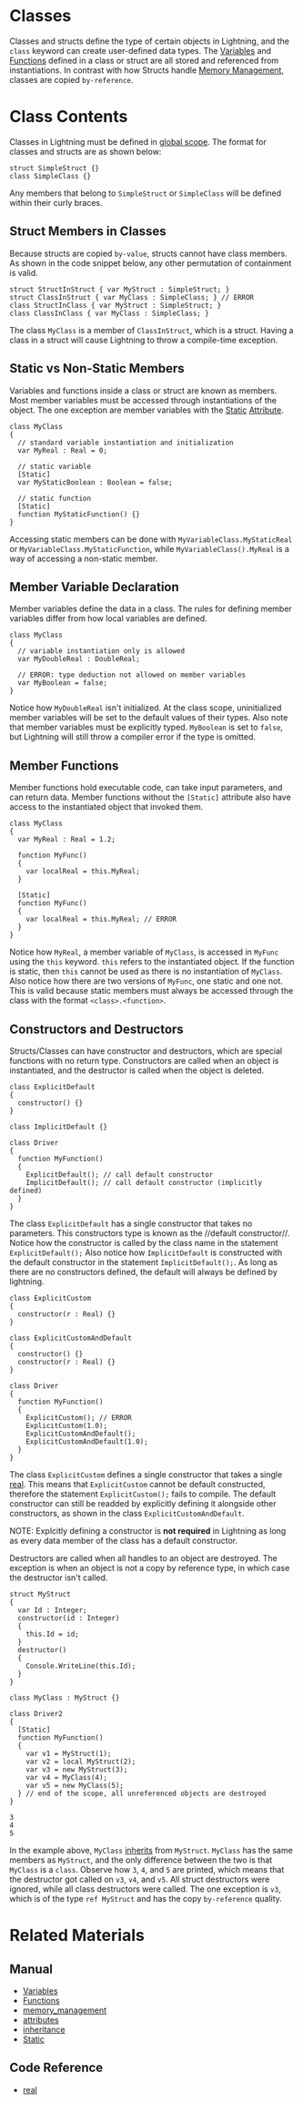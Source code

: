 # Classes

Classes and structs define the type of certain objects in Lightning, and the `class` keyword can create user-defined data types.  The [Variables](https://github.com/PlasmaEngine/PlasmaDocs/blob/master/plasma_editor_documentation/plasmamanual/lightning_in_plasma/variables_and_data_types.markdown) and [Functions](https://github.com/PlasmaEngine/PlasmaDocs/blob/master/plasma_editor_documentation/plasmamanual/lightning_in_plasma/functions.markdown) defined in a class or struct are all stored and referenced from instantiations.  In contrast with how Structs handle [Memory Management](https://github.com/PlasmaEngine/PlasmaDocs/blob/master/plasma_editor_documentation/plasmamanual/lightning_in_plasma/memory_management.markdown), classes are copied `by-reference`.

 # Class Contents
Classes in Lightning must be defined in [global scope](https://github.com/PlasmaEngine/PlasmaDocs/blob/master/plasma_editor_documentation/plasmamanual/lightning_in_plasma/variables_and_data_types.markdown#global-scope).  The format for classes and structs are as shown below:

```lang=csharp, name=Simple Classes
struct SimpleStruct {}
class SimpleClass {}
```

Any members that belong to `SimpleStruct` or `SimpleClass` will be defined within their curly braces.

 ## Struct Members in Classes
Because structs are copied `by-value`, structs cannot have class members.  As shown in the code snippet below, any other permutation of containment is valid.

```lang=csharp, name=Classes and Structs in Classes and Structs
struct StructInStruct { var MyStruct : SimpleStruct; }
struct ClassInStruct { var MyClass : SimpleClass; } // ERROR
class StructInClass { var MyStruct : SimpleStruct; }
class ClassInClass { var MyClass : SimpleClass; }
```

The class `MyClass` is a member of `ClassInStruct`, which is a struct.  Having a class in a struct will cause Lightning to throw a compile-time exception.

 ## Static vs Non-Static Members
Variables and functions inside a class or struct are known as members. Most member variables must be accessed through instantiations of the object.  The one exception are member variables with the [Static](https://github.com/PlasmaEngine/PlasmaDocs/blob/master/plasma_editor_documentation/plasmamanual/lightning_in_plasma/attributes.markdown#static) [Attribute](https://github.com/PlasmaEngine/PlasmaDocs/blob/master/plasma_editor_documentation/plasmamanual/lightning_in_plasma/attributes.markdown).

```lang=csharp, name=Static Members
class MyClass
{
  // standard variable instantiation and initialization
  var MyReal : Real = 0;
  
  // static variable
  [Static]
  var MyStaticBoolean : Boolean = false;
  
  // static function
  [Static]
  function MyStaticFunction() {}
}
```

Accessing static members can be done with `MyVariableClass.MyStaticReal` or `MyVariableClass.MyStaticFunction`, while `MyVariableClass().MyReal` is a way of accessing a non-static member.

 ## Member Variable Declaration
Member variables define the data in a class.  The rules for defining member variables differ from how local variables are defined.

```lang=csharp, name=Member Variables
class MyClass
{
  // variable instantiation only is allowed
  var MyDoubleReal : DoubleReal;
  
  // ERROR: type deduction not allowed on member variables
  var MyBoolean = false;
}
```
Notice how `MyDoubleReal` isn't initialized.  At the class scope, uninitialized member variables will be set to the default values of their types. Also note that member variables must be explicitly typed.  `MyBoolean` is set to `false`, but Lightning will still throw a compiler error if the type is omitted.

 ## Member Functions
Member functions hold executable code, can take input parameters, and can return data.  Member functions without the `[Static]` attribute  also have access to the instantiated object that invoked them.

```lang=csharp, name=Member Functions
class MyClass
{
  var MyReal : Real = 1.2;
  
  function MyFunc()
  {
    var localReal = this.MyReal;
  }
  
  [Static]
  function MyFunc()
  {
    var localReal = this.MyReal; // ERROR
  }
}
```

Notice how `MyReal`, a member variable of `MyClass`, is accessed in `MyFunc` using the `this` keyword.  `this` refers to the instantiated object.  If the function is static, then `this` cannot be used as there is no instantiation of `MyClass`.  Also notice how there are two versions of `MyFunc`, one static and one not.  This is valid because static members must always be accessed through the class with the format `<class>.<function>`.

 ## Constructors and Destructors
Structs/Classes can have constructor and destructors, which are special functions with no return type.  Constructors are called when an object is instantiated, and the destructor is called when the object is deleted.

```lang=csharp, name=Default Constructor
class ExplicitDefault
{
  constructor() {}
}

class ImplicitDefault {}

class Driver
{
  function MyFunction()
  {
    ExplicitDefault(); // call default constructor
    ImplicitDefault(); // call default constructor (implicitly defined)
  }
}
```
The class `ExplicitDefault` has a single constructor that takes no parameters.  This constructors type is known as the //default constructor//.  Notice how the constructor is called by the class name in the statement `ExplicitDefault();`  Also notice how `ImplicitDefault` is constructed with the default constructor in the statement `ImplicitDefault();`.  As long as there are no constructors defined, the default will always be defined by lightning.

```lang=csharp, name=Custom Constructors
class ExplicitCustom
{
  constructor(r : Real) {}
}

class ExplicitCustomAndDefault
{
  constructor() {}
  constructor(r : Real) {}
}

class Driver
{
  function MyFunction()
  {
    ExplicitCustom(); // ERROR
    ExplicitCustom(1.0);
    ExplicitCustomAndDefault();
    ExplicitCustomAndDefault(1.0);
  }
}
```

The class `ExplicitCustom` defines a single constructor that takes a single [real](https://github.com/PlasmaEngine/PlasmaDocs/blob/master/code_reference/lightning_base_types/real.markdown).  This means that `ExplicitCustom` cannot be default constructed, therefore the statement `ExplicitCustom();` fails to compile.  The default constructor can still be readded by explicitly defining it alongside other constructors, as shown in the class `ExplicitCustomAndDefault`.

NOTE: Explcitly defining a constructor is **not required** in Lightning as long as every data member of the class has a default constructor.

Destructors are called when all handles to an object are destroyed.  The exception is when an object is not a copy by reference type, in which case the destructor isn't called.

```lang=csharp, name=Destructors
struct MyStruct
{
  var Id : Integer;
  constructor(id : Integer)
  {
    this.Id = id;
  }
  destructor()
  {
    Console.WriteLine(this.Id);
  }
}

class MyClass : MyStruct {}

class Driver2
{
  [Static]
  function MyFunction()
  {
    var v1 = MyStruct(1);
    var v2 = local MyStruct(2);
    var v3 = new MyStruct(3);
    var v4 = MyClass(4);
    var v5 = new MyClass(5);
  } // end of the scope, all unreferenced objects are destroyed
}
```
```name=Console window
3
4
5
```

In the example above, `MyClass` [inherits](https://github.com/PlasmaEngine/PlasmaDocs/blob/master/plasma_editor_documentation/plasmamanual/lightning_in_plasma/inheritance.markdown) from `MyStruct`.  `MyClass` has the same members as `MyStruct`, and the only difference between the two is that `MyClass` is a `class`.  Observe how `3`, `4`, and `5` are printed, which means that the destructor got called on `v3`, `v4`, and `v5`.  All struct destructors were ignored, while all class destructors were called.  The one exception is `v3`, which is of the type `ref MyStruct` and has the copy `by-reference` quality.

 # Related Materials
 ## Manual
- [Variables](https://github.com/PlasmaEngine/PlasmaDocs/blob/master/plasma_editor_documentation/plasmamanual/lightning_in_plasma/variables_and_data_types.markdown)
- [Functions](https://github.com/PlasmaEngine/PlasmaDocs/blob/master/plasma_editor_documentation/plasmamanual/lightning_in_plasma/functions.markdown)
- [memory_management](https://github.com/PlasmaEngine/PlasmaDocs/blob/master/plasma_editor_documentation/plasmamanual/lightning_in_plasma/memory_management.markdown)
- [attributes](https://github.com/PlasmaEngine/PlasmaDocs/blob/master/plasma_editor_documentation/plasmamanual/lightning_in_plasma/attributes.markdown)
- [inheritance](https://github.com/PlasmaEngine/PlasmaDocs/blob/master/plasma_editor_documentation/plasmamanual/lightning_in_plasma/inheritance.markdown)
- [Static](https://github.com/PlasmaEngine/PlasmaDocs/blob/master/plasma_editor_documentation/plasmamanual/lightning_in_plasma/attributes.markdown#static)

 ## Code Reference
- [real](https://github.com/PlasmaEngine/PlasmaDocs/blob/master/code_reference/lightning_base_types/real.markdown) 

 